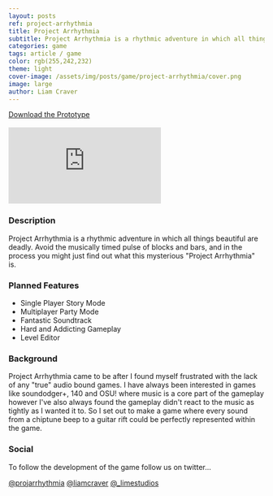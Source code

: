 ```yaml
---
layout: posts
ref: project-arrhythmia
title: Project Arrhythmia
subtitle: Project Arrhythmia is a rhythmic adventure in which all things beautiful are deadly.
categories: game
tags: article / game
color: rgb(255,242,232)
theme: light
cover-image: /assets/img/posts/game/project-arrhythmia/cover.png
image: large
author: Liam Craver
---
```

<div class="button-wrapper">
  <a class="float one border" href="http://limestudios.itch.io/project-arrhythmia">Download the Prototype</a>
</div>
<br>

<section class="flex-video">
  <iframe class="trailer" src="https://www.youtube.com/embed/G9zGxwaSy8s?theme=light" frameborder="0"></iframe>
</section>

<h3>Description</h3>
<p>Project Arrhythmia is a rhythmic adventure in which all things beautiful are deadly. Avoid the musically timed pulse of blocks and bars, and in the process you might just find out what this mysterious "Project Arrhythmia" is.</p>

<h3>Planned Features</h3>
<div class="col-wrapper small">
  <div class="col col-2">
    <ul>
      <li>Single Player Story Mode</li>
      <li>Multiplayer Party Mode</li>
      <li>Fantastic Soundtrack</li>
      <li>Hard and Addicting Gameplay</li>
      <li>Level Editor</li>
    </ul>
  </div>
</div>

<h3>Background</h3>
<p>Project Arrhythmia came to be after I found myself frustrated with the lack of any "true" audio bound games. I have always been interested in games like soundodger+, 140 and OSU! where music is a core part of the gameplay however I've also always found the gameplay didn't react to the music as tightly as I wanted it to. So I set out to make a game where every sound from a chiptune beep to a guitar rift could be perfectly represented within the game.</p>

<h3>Social</h3>
<p>To follow the development of the game follow us on twitter...</p>
<div class="button-wrapper">
<a class="float three border" href="http://twitter.com/projarrhythmia">@projarrhythmia</a>
<a class="float three border" href="http://twitter.com/liamcraver">@liamcraver</a>
<a class="float three border" href="http://twitter.com/_limestudios">@_limestudios</a>
</div>
